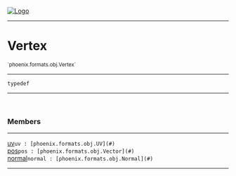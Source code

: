 
[![Logo](../../../../images/logo.png)](../../../../api/index.html)

---



<h1>Vertex</h1>
<small>`phoenix.formats.obj.Vertex`</small>



---

`typedef`

---

&nbsp;
&nbsp;



<h3>Members</h3> <hr/><span class="member apipage">
                <a name="uv"><a class="lift" href="#uv">uv</a></a><code class="signature apipage">uv : [phoenix.formats.obj.UV](#)</code><br/></span>
            <span class="small_desc_flat"></span><span class="member apipage">
                <a name="pos"><a class="lift" href="#pos">pos</a></a><code class="signature apipage">pos : [phoenix.formats.obj.Vector](#)</code><br/></span>
            <span class="small_desc_flat"></span><span class="member apipage">
                <a name="normal"><a class="lift" href="#normal">normal</a></a><code class="signature apipage">normal : [phoenix.formats.obj.Normal](#)</code><br/></span>
            <span class="small_desc_flat"></span>







---

&nbsp;
&nbsp;
&nbsp;
&nbsp;